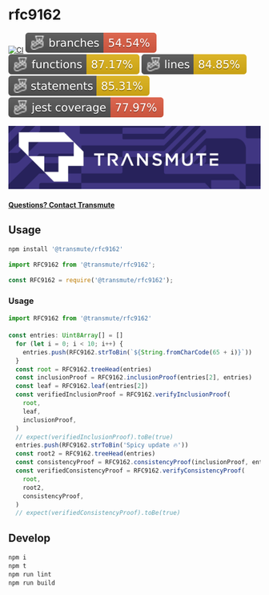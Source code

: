 # rfc9162

[![CI](https://github.com/transmute-industries/rfc9162/actions/workflows/ci.yml/badge.svg)](https://github.com/transmute-industries/rfc9162/actions/workflows/ci.yml)
![Branches](./badges/coverage-branches.svg)
![Functions](./badges/coverage-functions.svg)
![Lines](./badges/coverage-lines.svg)
![Statements](./badges/coverage-statements.svg)
![Jest coverage](./badges/coverage-jest%20coverage.svg)

<!-- [![NPM](https://nodei.co/npm/@transmute/rfc9162.png?mini=true)](https://npmjs.org/package/@transmute/rfc9162) -->

<img src="./transmute-banner.png" />

#### [Questions? Contact Transmute](https://transmute.typeform.com/to/RshfIw?typeform-source=rfc9162)

## Usage

```bash
npm install '@transmute/rfc9162'
```

```ts
import RFC9162 from '@transmute/rfc9162';
```

```js
const RFC9162 = require('@transmute/rfc9162');
```

### Usage

```ts
import RFC9162 from '@transmute/rfc9162'

const entries: Uint8Array[] = []
  for (let i = 0; i < 10; i++) {
    entries.push(RFC9162.strToBin(`${String.fromCharCode(65 + i)}`))
  }
  const root = RFC9162.treeHead(entries)
  const inclusionProof = RFC9162.inclusionProof(entries[2], entries)
  const leaf = RFC9162.leaf(entries[2])
  const verifiedInclusionProof = RFC9162.verifyInclusionProof(
    root,
    leaf,
    inclusionProof,
  )
  // expect(verifiedInclusionProof).toBe(true)
  entries.push(RFC9162.strToBin('Spicy update 🔥'))
  const root2 = RFC9162.treeHead(entries)
  const consistencyProof = RFC9162.consistencyProof(inclusionProof, entries)
  const verifiedConsistencyProof = RFC9162.verifyConsistencyProof(
    root,
    root2,
    consistencyProof,
  )
  // expect(verifiedConsistencyProof).toBe(true)
```

## Develop

```bash
npm i
npm t
npm run lint
npm run build
```